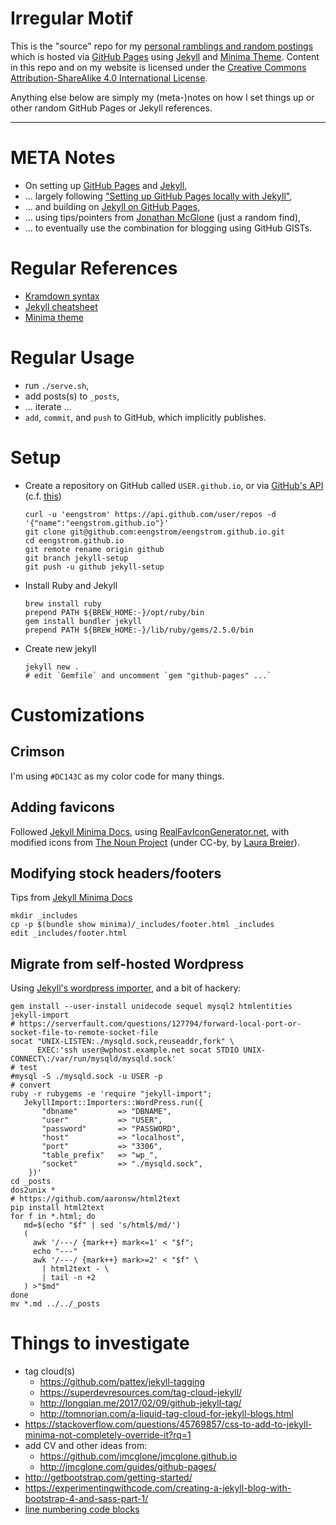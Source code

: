 
# Irregular Motif

This is the "source" repo for my [personal ramblings and random postings](https://eengstrom.github.io/) which is hosted via [GitHub Pages](https://pages.github.com/) using [Jekyll](https://jekyllrb.com/) and [Minima Theme](https://github.com/jekyll/minima). Content in this repo and on my website is licensed under the [Creative Commons Attribution-ShareAlike 4.0 International License](http://creativecommons.org/licenses/by-sa/4.0/).

Anything else below are simply my (meta-)notes on how I set things up or other random GitHub Pages or Jekyll references.

----

# META Notes

 * On setting up [GitHub Pages](https://pages.github.com/) and [Jekyll](https://jekyllrb.com/),
 * ... largely following ["Setting up GitHub Pages locally with Jekyll"](https://help.github.com/articles/setting-up-your-github-pages-site-locally-with-jekyll/),
 * ... and building on [Jekyll on GitHub Pages](https://help.github.com/articles/using-jekyll-as-a-static-site-generator-with-github-pages/),
 * ... using tips/pointers from [Jonathan McGlone](http://jmcglone.com/guides/github-pages/) (just a random find),
 * ... to eventually use the combination for blogging using GitHub GISTs.

# Regular References

  * [Kramdown syntax](https://kramdown.gettalong.org/syntax.html)
  * [Jekyll cheatsheet](https://devhints.io/jekyll)
  * [Minima theme](https://github.com/jekyll/minima)

# Regular Usage

 * run `./serve.sh`,
 * add posts(s) to `_posts`,
 * ... iterate ...
 * `add`, `commit`, and `push` to GitHub, which implicitly publishes.

# Setup

  * Create a repository on GitHub called `USER.github.io`, or
    via [GitHub's API](https://gist.github.com/caspyin/2288960)
    (c.f. [this](https://stackoverflow.com/questions/2423777/is-it-possible-to-create-a-remote-repo-on-github-from-the-cli))

        curl -u 'eengstrom' https://api.github.com/user/repos -d '{"name":"eengstrom.github.io"}'
        git clone git@github.com:eengstrom/eengstrom.github.io.git
        cd eengstrom.github.io
        git remote rename origin github
        git branch jekyll-setup
        git push -u github jekyll-setup

  * Install Ruby and Jekyll

        brew install ruby
        prepend PATH ${BREW_HOME:-}/opt/ruby/bin
        gem install bundler jekyll
        prepend PATH ${BREW_HOME:-}/lib/ruby/gems/2.5.0/bin

  * Create new jekyll

        jekyll new .
        # edit `Gemfile` and uncomment `gem "github-pages" ...`

# Customizations

## Crimson

I'm using `#DC143C` as my color code for many things.

## Adding favicons

Followed [Jekyll Minima Docs](https://github.com/jekyll/minima#add-your-favicons), using [RealFavIconGenerator.net](https://realfavicongenerator.net/), with modified icons from [The Noun Project](https://thenounproject.com/) (under CC-by, by [Laura Breier](https://thenounproject.com/laura1435/)).

## Modifying stock headers/footers

Tips from [Jekyll Minima Docs](https://github.com/jekyll/minima#customization)

    mkdir _includes
    cp -p $(bundle show minima)/_includes/footer.html _includes
    edit _includes/footer.html

## Migrate from self-hosted Wordpress

Using [Jekyll's wordpress importer](http://import.jekyllrb.com/docs/wordpress/), and a bit of hackery:

    gem install --user-install unidecode sequel mysql2 htmlentities jekyll-import
    # https://serverfault.com/questions/127794/forward-local-port-or-socket-file-to-remote-socket-file
    socat "UNIX-LISTEN:./mysqld.sock,reuseaddr,fork" \
          EXEC:'ssh user@wphost.example.net socat STDIO UNIX-CONNECT\:/var/run/mysqld/mysqld.sock'
    # test
    #mysql -S ./mysqld.sock -u USER -p
    # convert
    ruby -r rubygems -e 'require "jekyll-import";
       JekyllImport::Importers::WordPress.run({
           "dbname"         => "DBNAME",
           "user"           => "USER",
           "password"       => "PASSWORD",
           "host"           => "localhost",
           "port"           => "3306",
           "table_prefix"   => "wp_",
           "socket"         => "./mysqld.sock",
        })'
    cd _posts
    dos2unix *
    # https://github.com/aaronsw/html2text
    pip install html2text
    for f in *.html; do
       md=$(echo "$f" | sed 's/html$/md/')
       (
         awk '/---/ {mark++} mark<=1' < "$f";
         echo "---"
         awk '/---/ {mark++} mark>=2' < "$f" \
           | html2text - \
           | tail -n +2
       ) >"$md"
    done
    mv *.md ../../_posts

# Things to investigate

 - tag cloud(s)
   - https://github.com/pattex/jekyll-tagging
   - https://superdevresources.com/tag-cloud-jekyll/
   - http://longqian.me/2017/02/09/github-jekyll-tag/
   - http://tomnorian.com/a-liquid-tag-cloud-for-jekyll-blogs.html
 - https://stackoverflow.com/questions/45769857/css-to-add-to-jekyll-minima-not-completely-override-it?rq=1
 - add CV and other ideas from:
   - https://github.com/jmcglone/jmcglone.github.io
   - http://jmcglone.com/guides/github-pages/
 - http://getbootstrap.com/getting-started/
 - https://experimentingwithcode.com/creating-a-jekyll-blog-with-bootstrap-4-and-sass-part-1/
 - [line numbering code blocks](http://abeysuriya.com/2015/09/17/jekyll-syntax-highlighting.html)
